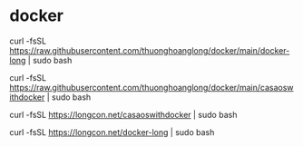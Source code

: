 # docker

curl -fsSL https://raw.githubusercontent.com/thuonghoanglong/docker/main/docker-long | sudo bash

curl -fsSL https://raw.githubusercontent.com/thuonghoanglong/docker/main/casaoswithdocker | sudo bash

curl -fsSL https://longcon.net/casaoswithdocker | sudo bash

curl -fsSL https://longcon.net/docker-long | sudo bash
